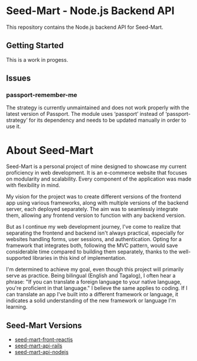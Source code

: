 # Seed-Mart - Node.js Backend API

This repository contains the Node.js backend API for Seed-Mart.

## Getting Started

This is a work in progess.

## Issues

### passport-remember-me

The strategy is currently unmaintained and does not work properly with the latest version of Passport. The module uses ‘passport’ instead of ‘passport-strategy’ for its dependency and needs to be updated manually in order to use it.

# About Seed-Mart

Seed-Mart is a personal project of mine designed to showcase my current proficiency in web development. It is an e-commerce website that focuses on modularity and scalability. Every component of the application was made with flexibility in mind.

My vision for the project was to create different versions of the frontend app using various frameworks, along with multiple versions of the backend server, each deployed separately. The aim was to seamlessly integrate them, allowing any frontend version to function with any backend version.

But as I continue my web development journey, I've come to realize that separating the frontend and backend isn't always practical, especially for websites handling forms, user sessions, and authentication. Opting for a framework that integrates both, following the MVC pattern, would save considerable time compared to building them separately, thanks to the well-supported libraries in this kind of implementation.

I'm determined to achieve my goal, even though this project will primarily serve as practice. Being bilingual (English and Tagalog), I often hear a phrase: "If you can translate a foreign language to your native language, you're proficient in that language." I believe the same applies to coding. If I can translate an app I've built into a different framework or language, it indicates a solid understanding of the new framework or language I'm learning.

## Seed-Mart Versions

- [seed-mart-front-reactjs](https://github.com/kalamansi10/seed-mart-front-reactjs)
- [seed-mart-api-rails](https://github.com/kalamansi10/seed-mart-api-rails)
- [seed-mart-api-nodejs](https://github.com/kalamansi10/seed-mart-api-nodejs)

